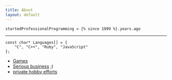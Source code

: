 ```yaml
---
title: About
layout: default
---
```


	startedProfessionalProgramming = {% since 1999 %}.years.ago

- - -

	const char* Languages[] = {
    	"C", "C++", "Ruby", "JavaScript"	
	};


* [Games](games.html)
* [Serious business](business.html) ;)
* [private hobby efforts](http://github.com/pke)
